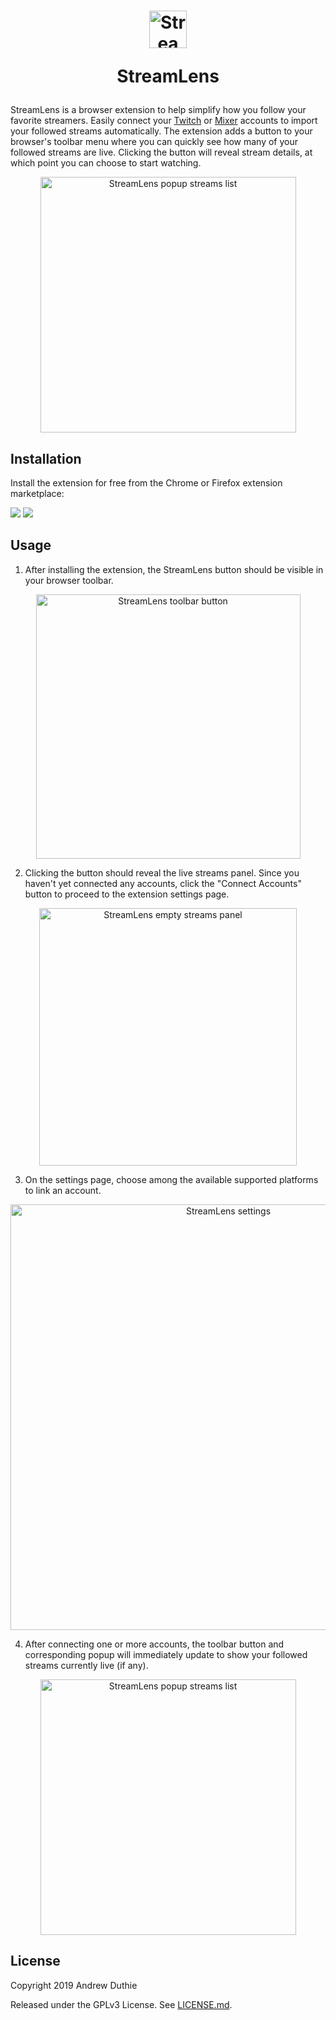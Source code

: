<h1 align="center"><a href="https://streamlens.app/">
    <img src="https://user-images.githubusercontent.com/1779930/68522983-657d4780-0280-11ea-8614-f4f66da3bfe4.png" alt="StreamLens logo" width="60" height="60" />
</a>

StreamLens</h1>

StreamLens is a browser extension to help simplify how you follow your favorite streamers. Easily connect your [Twitch](https://www.twitch.tv/) or [Mixer](https://mixer.com/) accounts to import your followed streams automatically. The extension adds a button to your browser's toolbar menu where you can quickly see how many of your followed streams are live. Clicking the button will reveal stream details, at which point you can choose to start watching.

<p align="center"><img width="409" alt="StreamLens popup streams list" src="https://user-images.githubusercontent.com/1779930/68522966-23ec9c80-0280-11ea-8082-8196e57de90a.png"></p>

## Installation

Install the extension for free from the Chrome or Firefox extension marketplace:

[<img src="https://developer.chrome.com/webstore/images/ChromeWebStore_BadgeWBorder_v2_206x58.png">](https://chrome.google.com/webstore/detail/) [<img src="https://addons.cdn.mozilla.net/static/img/addons-buttons/AMO-button_1.png">](https://addons.mozilla.org/en-US/firefox/addon/streamlens/)

## Usage

1. After installing the extension, the StreamLens button should be visible in your browser toolbar.

<p align="center"><img width="423" alt="StreamLens toolbar button" src="https://user-images.githubusercontent.com/1779930/68522963-23ec9c80-0280-11ea-8620-3cf4436d775d.png"></p>

2. Clicking the button should reveal the live streams panel. Since you haven't yet connected any accounts, click the "Connect Accounts" button to proceed to the extension settings page.

<p align="center"><img width="412" alt="StreamLens empty streams panel" src="https://user-images.githubusercontent.com/1779930/68522964-23ec9c80-0280-11ea-83ba-af91f48044a2.png"></p>

3. On the settings page, choose among the available supported platforms to link an account.

<p align="center"><img width="681" alt="StreamLens settings" src="https://user-images.githubusercontent.com/1779930/68522965-23ec9c80-0280-11ea-8028-aabe4a351045.png"></p>

4. After connecting one or more accounts, the toolbar button and corresponding popup will immediately update to show your followed streams currently live (if any). 

<p align="center"><img width="409" alt="StreamLens popup streams list" src="https://user-images.githubusercontent.com/1779930/68522966-23ec9c80-0280-11ea-8082-8196e57de90a.png"></p>

## License

Copyright 2019 Andrew Duthie

Released under the GPLv3 License. See [LICENSE.md](./LICENSE.md).

